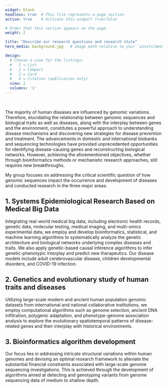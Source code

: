 ```yaml
---
widget: blank
headless: true  # This file represents a page section.
active: true    # Activate this widget? true/false

# Order that this section appears on the page.
weight: 2

title: "Describe our research questions and research style"
hero_media: background.jpg   # Image path relative to your `assets/media/` folder.

design:
  # Choose a view for the listings:
  #   1 = List
  #   2 = Compact
  #   3 = Card
  #   4 = Citation (publication only)
  view: 2
  columns: '1'
---
```


<br>

The majority of human diseases are influenced by genomic variations. Therefore, elucidating the relationship between genomic sequences and biological traits as well as diseases, along with the interplay between genes and the environment, constitutes a powerful approach to understanding disease mechanisms and discovering new strategies for disease prevention and treatment. The advancements in domestic and international biobanks and sequencing technologies have provided unprecedented opportunities for identifying disease-causing genes and reconstructing biological networks. However, achieving the aforementioned objectives, whether through bioinformatics methods or mechanistic research approaches, still requires new breakthroughs. 

My group focuses on addressing the critical scientific question of how genomic sequences impact the occurrence and development of diseases and conducted research in the three major areas:

## 1. Systems Epidemiological Research Based on Medical Big Data 

Integrating real-world medical big data, including electronic health records, genetic data, molecular testing, medical imaging, and multi-omics experimental data, we employ and develop bioinformatics, statistical, and machine learning algorithms to systematically analyze the genetic architecture and biological networks underlying complex diseases and traits. We also apply genetic-based causal inference algorithms to infer genetic-phenotypic interplay and predict new therapeutics. Our disease models include adult cerebrovascular disease, children developmental disorders, and COVID-19 infection.

## 2. Genetics and evolutionary study of human traits and diseases

Utilizing large-scale modern and ancient human population genomic datasets from international and national collaborative institutions, we employ computational algorithms such as genome selection, ancient DNA infiltration, polygenic adaptation, and phenotype-genome association analysis to explore the evolutionary spatiotemporal patterns of disease-related genes and their interplay with historical environments.


## 3. Bioinformatics algorithm development

Our focus lies in addressing intricate structural variations within human genomes and devising an optimal research framework to alleviate the substantial financial constraints associated with large-scale genome sequencing investigations. This is achieved through the development of algorithms aimed at detecting and genotyping variants from genome sequencing data of medium to shallow depth.
